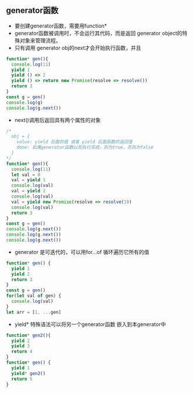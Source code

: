 ## generator函数
+ 要创建generator函数，需要用function*
+ generator函数被调用时，不会运行其代码，而是返回 generator object的特殊对象来管理流程。
+ 只有调用 generator obj的next才会开始执行函数，并且
```js
function* gen(){
  console.log(11)
  yield 1
  yield () => 2
  yield () => return new Promise(resolve => resolve()) 
  return 3
}
const g = gen()
console.log(g)
console.log(g.next())
```
+ next()调用后返回具有两个属性的对象
```js
/* 
  obj = {
    value: yield 后面的值 或者 yield 后面函数的返回值
    done: 如果generator函数以及执行完成，则为true，否则为false
  } 
*/
function* gen(){
  console.log(11)
  let val = 0
  val = yield 1
  console.log(val)
  val = yield 2
  console.log(val)
  val = yield new Promise(resolve => resolve(3)) 
  console.log(val)
  return 3
}
const g = gen()
console.log(g.next())
console.log(g.next())
console.log(g.next())
```
+ generator 是可迭代的，可以用for...of 循环遍历它所有的值
```js
function* gen() {
  yield 1
  yield 2
  return 3
}
const g = gen()
for(let val of gen) {
  console.log(val)
}
let arr = [1, ...gen]
```
+ yield* 特殊语法可以将另一个generator函数 嵌入到本generator中
```js
function* gen2(){
  yield 2
  yield 3
  return 4
}
function* gen() {
  yield 1
  yield* gen2()
  return 5
}
```